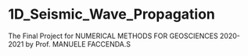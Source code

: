 # 1D_Seismic_Wave_Propagation
The Final Project for NUMERICAL METHODS FOR GEOSCIENCES 2020-2021 by Prof. MANUELE FACCENDA.S

